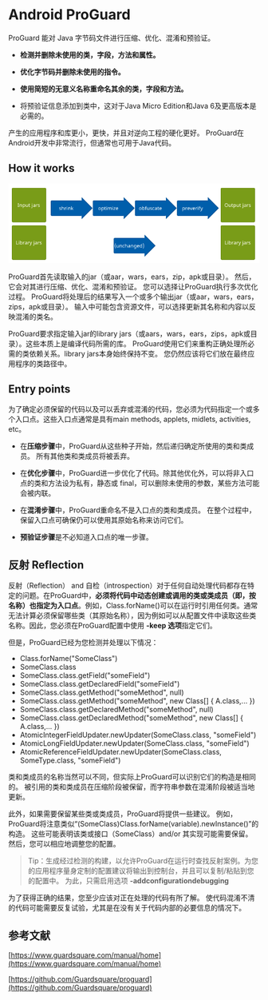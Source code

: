 # Android ProGuard

ProGuard 能对 Java 字节码文件进行压缩、优化、混淆和预验证。

* **检测并删除未使用的类，字段，方法和属性。**

* **优化字节码并删除未使用的指令。**

* **使用简短的无意义名称重命名其余的类，字段和方法。**

* 将预验证信息添加到类中，这对于Java Micro Edition和Java 6及更高版本是必需的。

产生的应用程序和库更小，更快，并且对逆向工程的硬化更好。 ProGuard在Android开发中非常流行，但通常也可用于Java代码。

## How it works

![](proGuard/imgs/howItWorks.png)

ProGuard首先读取输入的jar（或aar，wars，ears，zip，apk或目录）。 然后，它会对其进行压缩、优化、混淆和预验证。 您可以选择让ProGuard执行多次优化过程。 ProGuard将处理后的结果写入一个或多个输出jar（或aar，wars，ears，zips，apk或目录）。 输入中可能包含资源文件，可以选择更新其名称和内容以反映混淆的类名。

ProGuard要求指定输入jar的library jars（或aars，wars，ears，zips，apk或目录）。这些本质上是编译代码所需的库。 ProGuard使用它们来重构正确处理所必需的类依赖关系。library jars本身始终保持不变。 您仍然应该将它们放在最终应用程序的类路径中。

## Entry points

为了确定必须保留的代码以及可以丢弃或混淆的代码，您必须为代码指定一个或多个入口点。这些入口点通常是具有main methods, applets, midlets, activities, etc。

* 在**压缩步骤**中，ProGuard从这些种子开始，然后递归确定所使用的类和类成员。 所有其他类和类成员将被丢弃。

* 在**优化步骤**中，ProGuard进一步优化了代码。除其他优化外，可以将非入口点的类和方法设为私有，静态或 final，可以删除未使用的参数，某些方法可能会被内联。

* 在**混淆步骤**中，ProGuard重命名不是入口点的类和类成员。 在整个过程中，保留入口点可确保仍可以使用其原始名称来访问它们。

* **预验证步骤**是不必知道入口点的唯一步骤。

## 反射 Reflection

反射（Reflection） and 自检（introspection）对于任何自动处理代码都存在特定的问题。在ProGuard中，**必须将代码中动态创建或调用的类或类成员（即，按名称）也指定为入口点**。例如，Class.forName()可以在运行时引用任何类。通常无法计算必须保留哪些类（其原始名称），因为例如可以从配置文件中读取这些类名称。因此，您必须在ProGuard配置中使用 **-keep 选项**指定它们。

但是，ProGuard已经为您检测并处理以下情况：

* Class.forName("SomeClass")
* SomeClass.class
* SomeClass.class.getField("someField")
* SomeClass.class.getDeclaredField("someField")
* SomeClass.class.getMethod("someMethod", null)
* SomeClass.class.getMethod("someMethod", new Class[] { A.class,... })
* SomeClass.class.getDeclaredMethod("someMethod", null)
* SomeClass.class.getDeclaredMethod("someMethod", new Class[] { A.class,... })
* AtomicIntegerFieldUpdater.newUpdater(SomeClass.class, "someField")
* AtomicLongFieldUpdater.newUpdater(SomeClass.class, "someField")
* AtomicReferenceFieldUpdater.newUpdater(SomeClass.class, SomeType.class, "someField")

类和类成员的名称当然可以不同，但实际上ProGuard可以识别它们的构造是相同的。 被引用的类和类成员在压缩阶段被保留，而字符串参数在混淆阶段被适当地更新。

此外，如果需要保留某些类或类成员，ProGuard将提供一些建议。 例如，ProGuard将注意类似“(SomeClass)Class.forName(variable).newInstance()”的构造。 这些可能表明该类或接口（SomeClass）and/or 其实现可能需要保留。 然后，您可以相应地调整您的配置。

> Tip：生成经过检测的构建，以允许ProGuard在运行时查找反射案例。为您的应用程序量身定制的配置建议将输出到控制台，并且可以复制/粘贴到您的配置中。 为此，只需启用选项 **-addconfigurationdebugging**

为了获得正确的结果，您至少应该对正在处理的代码有所了解。 使代码混淆不清的代码可能需要反复试验，尤其是在没有关于代码内部的必要信息的情况下。

## 参考文献

[https://www.guardsquare.com/manual/home](https://www.guardsquare.com/manual/home)

[https://github.com/Guardsquare/proguard](https://github.com/Guardsquare/proguard)
